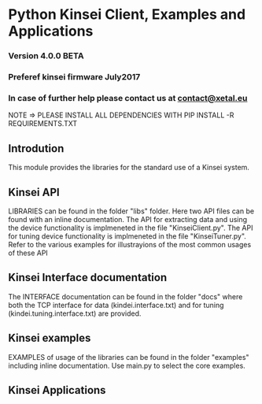# Python Kinsei Client, Examples and Applications 
### Version 4.0.0 BETA
### Preferef kinsei firmware July2017
### In case of further help please contact us at contact@xetal.eu

NOTE => PLEASE INSTALL ALL DEPENDENCIES WITH PIP INSTALL -R REQUIREMENTS.TXT

## Introdution
This module provides the libraries for the standard use of a Kinsei system.

## Kinsei API
LIBRARIES can be found in the folder "libs" folder. Here two API files can be found with an inline documentation. 
The API for extracting data and using the device functionality is implmeneted in the file "KinseiClient.py".
The API for tuning device functionality is implmeneted in the file "KinseiTuner.py".
Refer to the various examples for illustrayions of the most common usages of these API

## Kinsei Interface documentation
The INTERFACE documentation can be found in the folder "docs" where both the TCP interface for data (kindei.interface.txt) and for tuning (kindei.tuning.interface.txt) are provided.

## Kinsei examples
EXAMPLES of usage of the libraries can be found in the folder "examples" including inline documentation. Use main.py to select the core examples.

## Kinsei Applications

